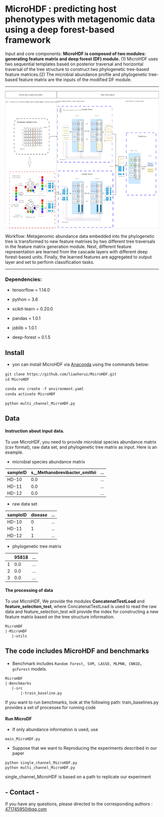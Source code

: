 # MicroHDF : predicting host phenotypes with metagenomic data using a deep forest-based framework

Input and core components:   __MicroHDF is composed of two modules: generating feature matrix and deep forest (DF) module.__ (1) MicroHDF uses two sequential templates based on posterior traversal and horizontal traversal of the tree structure to construct two phylogenetic tree-based feature matrices.(2) The microbial abundance profile and phylogenetic tree-based feature matrix are the inputs of the modified DF module.

---------------------------------------------------------------------------





<img src="https://github.com/Liar0/MicroHDF_test/blob/master/Figure1.png" width = "800" height = "450" > 

Workflow: Metagenomic abundance data embedded into the phylogenetic tree is transformed to new feature matrixes by two different tree traversals in the feature matrix generation module.  Next, different feature representation are learned from the cascade layers with different deep forest-based units.  Finally, the learned features are aggregated to output layer and set to perform classification tasks.

---------------------------------------------------------------------------


 

### Dependencies:</BR>



* tensorflow = 1.14.0
>
* python = 3.6
>
* scikit-learn = 0.20.0
>
* pandas = 1.0.1
>
* joblib = 1.0.1
>
* deep-forest = 0.1.5

## Install

- yon can install MicroHDF via [Anaconda](https://anaconda.org/) using the commands below:<BR/>

`git clone https://github.com/liaoherui/MicroHDF.git`<BR/>
`cd MicroHDF`<BR/>

`conda env create -f environment.yaml`<BR/>
`conda activate MicroHDF`<BR/>

`python multi_channel_MicroHDF.py`<BR/>



## Data
#### Instruction about input data.<BR/>

To use MicroHDF, you need to provide microbial species abundance matrix (csv format), raw data set, and phylogenetic tree matrix as input. Here is an example.

-  microbial species abundance matrix<br/>

| sampleID          |s__Methanobrevibacter_smithii  | ...     |
|--------------|------------|------------|
| HD-10 |0.0  |...   |
| HD-11|0.0   |...   |
| HD-12  |0.0   |...   |

- raw data set<br/>

| sampleID     |disease  | ...     |
|--------------|------------|------------|
| HD-10 |0 |...   |
| HD-11|1  |...   |
| HD-12  |1   |...   |

- phylogenetic tree matrix<br/>

|      |95818  | ...     |
|--------------|------------|------------|
|1|0.0 |...   |
| 2|0.0  |...   |
| 3  |0.0   |...   |



#### The processing of data



To use MicroHDF, We provide the modules __ConcatenatTestLoad__ and __feature_selection_test__, where ConcatenatTestLoad is used to read the raw data and feature_selection_test will provide the index for constructing a new feature matrix based on the tree structure information.

 ```
MicroHDF
|-MicroHDF
    |-utils
```


## The code includes MicroHDF and benchmarks 
- Benchmark includes ```Random Forest, SVM, LASSO, MLPNN, CNN1D```，```gcForest``` models.

 ```
MicroHDF
|-Benchmarks
    |-src
        |-train_baseline.py
```
If you want to run benchmarks, look at the following path: train_baselines.py provides a set of processes for running code



#### Run MicroDF

- If only abundance information is used, use

```
main_MicroHDF.py
```

- Suppose that we want to  Reproducing the experiments described in our paper

```
python single_channel_MicroHDF.py
python multi_channel_MicroHDF.py
```
single_channel_MicroHDF is based on a path to replicate our experiment



## - Contact -

If you have any questions, please directed to the corresponding authors : 471745950@qq.com 

